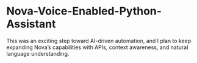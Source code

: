# Nova-Voice-Enabled-Python-Assistant
This was an exciting step toward AI-driven automation, and I plan to keep expanding Nova’s capabilities with APIs, context awareness, and natural language understanding.
